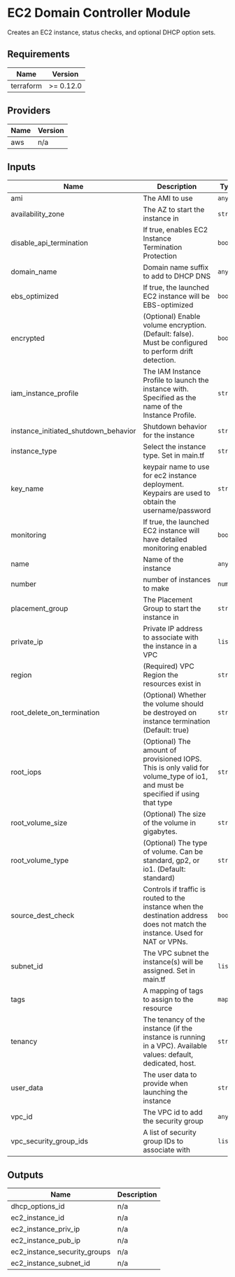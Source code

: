 # EC2 Domain Controller Module
Creates an EC2 instance, status checks, and optional DHCP option sets.

## Requirements

| Name | Version |
|------|---------|
| terraform | >= 0.12.0 |

## Providers

| Name | Version |
|------|---------|
| aws | n/a |

## Inputs

| Name | Description | Type | Default | Required |
|------|-------------|------|---------|:--------:|
| ami | The AMI to use | `any` | n/a | yes |
| availability\_zone | The AZ to start the instance in | `string` | `""` | no |
| disable\_api\_termination | If true, enables EC2 Instance Termination Protection | `bool` | `false` | no |
| domain\_name | Domain name suffix to add to DHCP DNS | `any` | n/a | yes |
| ebs\_optimized | If true, the launched EC2 instance will be EBS-optimized | `bool` | `false` | no |
| encrypted | (Optional) Enable volume encryption. (Default: false). Must be configured to perform drift detection. | `bool` | `true` | no |
| iam\_instance\_profile | The IAM Instance Profile to launch the instance with. Specified as the name of the Instance Profile. | `string` | `""` | no |
| instance\_initiated\_shutdown\_behavior | Shutdown behavior for the instance | `string` | `""` | no |
| instance\_type | Select the instance type. Set in main.tf | `string` | `"t2.medium"` | no |
| key\_name | keypair name to use for ec2 instance deployment. Keypairs are used to obtain the username/password | `string` | `""` | no |
| monitoring | If true, the launched EC2 instance will have detailed monitoring enabled | `bool` | `false` | no |
| name | Name of the instance | `any` | n/a | yes |
| number | number of instances to make | `number` | `2` | no |
| placement\_group | The Placement Group to start the instance in | `string` | `""` | no |
| private\_ip | Private IP address to associate with the instance in a VPC | `list` | `[]` | no |
| region | (Required) VPC Region the resources exist in | `string` | n/a | yes |
| root\_delete\_on\_termination | (Optional) Whether the volume should be destroyed on instance termination (Default: true) | `string` | `true` | no |
| root\_iops | (Optional) The amount of provisioned IOPS. This is only valid for volume\_type of io1, and must be specified if using that type | `string` | `""` | no |
| root\_volume\_size | (Optional) The size of the volume in gigabytes. | `string` | `"100"` | no |
| root\_volume\_type | (Optional) The type of volume. Can be standard, gp2, or io1. (Default: standard) | `string` | `"gp2"` | no |
| source\_dest\_check | Controls if traffic is routed to the instance when the destination address does not match the instance. Used for NAT or VPNs. | `bool` | `true` | no |
| subnet\_id | The VPC subnet the instance(s) will be assigned. Set in main.tf | `list` | `[]` | no |
| tags | A mapping of tags to assign to the resource | `map` | `{}` | no |
| tenancy | The tenancy of the instance (if the instance is running in a VPC). Available values: default, dedicated, host. | `string` | `"default"` | no |
| user\_data | The user data to provide when launching the instance | `string` | `""` | no |
| vpc\_id | The VPC id to add the security group | `any` | n/a | yes |
| vpc\_security\_group\_ids | A list of security group IDs to associate with | `list` | n/a | yes |

## Outputs

| Name | Description |
|------|-------------|
| dhcp\_options\_id | n/a |
| ec2\_instance\_id | n/a |
| ec2\_instance\_priv\_ip | n/a |
| ec2\_instance\_pub\_ip | n/a |
| ec2\_instance\_security\_groups | n/a |
| ec2\_instance\_subnet\_id | n/a |

